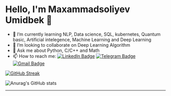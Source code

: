 Hello, I'm Maxammadsoliyev Umidbek 👋
=======
- 🌱 I’m currently learning NLP, Data science, SQL, kubernetes, Quantum basic, Artificial intelegence, Machine Learning and Deep Learning
- 👯 I’m looking to collaborate on Deep Learning Algorithm
- 💬 Ask me about Python, C/C++ and Math
- 📫 How to reach me: [![LinkedIn Badge](https://img.shields.io/badge/-Linkedin-white?style=flat-square&logo=Linkedin&logoColor=blue&link=https://github.com/Mr-Umidjon)](https://www.linkedin.com/in/umidbekmakhammadsoliyev/)
[![Telegram Badge](https://img.shields.io/badge/-Telegram-blue?style=flat-square&logo=Telegram&logoColor=white&link=https://t.me/studentastrum)](https://t.me/studentastrum)
[![Gmail Badge](https://img.shields.io/badge/-Gmail-c14438?style=flat-square&logo=Gmail&logoColor=white&link=mailto:mrumidjon2020@gmail.com)](mailto:mrumidjon2020@gmail.com)


[![GitHub Streak](https://github-readme-streak-stats.herokuapp.com?user=Mr-Umidjon&theme=tokyonight_duo&hide_border=true)](https://git.io/streak-stats)

![Anurag's GitHub stats](https://github-readme-stats.vercel.app/api?username=Mr-Umidjon&count_private=true&hide_border=true&show_icons=true&title_color=fff&icon_color=fff&text_color=fff&bg_color=000000)

------------

